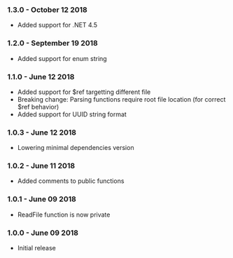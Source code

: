 ### 1.3.0 - October 12 2018
* Added support for .NET 4.5

### 1.2.0 - September 19 2018
* Added support for enum string

### 1.1.0 - June 12 2018
* Added support for $ref targetting different file
* Breaking change: Parsing functions require root file location (for correct $ref behavior)
* Added support for UUID string format

### 1.0.3 - June 12 2018
* Lowering minimal dependencies version

### 1.0.2 - June 11 2018
* Added comments to public functions

### 1.0.1 - June 09 2018
* ReadFile function is now private

### 1.0.0 - June 09 2018
* Initial release